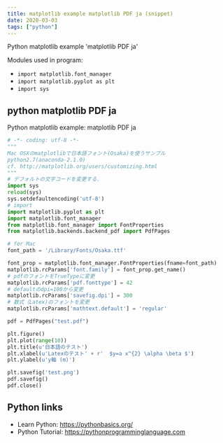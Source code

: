 ```yaml
---
title: matplotlib example matplotlib PDF ja (snippet)
date: 2020-03-03
tags: ["python"]
---
```

Python matplotlib example 'matplotlib PDF ja'


Modules used in program: 
* `import matplotlib.font_manager`
* `import matplotlib.pyplot as plt`
* `import sys`

## python matplotlib PDF ja

Python matplotlib example: matplotlib PDF ja

```python
# -*- coding: utf-8 -*-
"""
Mac OSXのmatplotlibで日本語フォント(Osaka)を使うサンプル
python2.7(anaconda-2.1.0)
cf. http://matplotlib.org/users/customizing.html
"""
# デフォルトの文字コードを変更する．
import sys
reload(sys)
sys.setdefaultencoding('utf-8')
# import
import matplotlib.pyplot as plt
import matplotlib.font_manager
from matplotlib.font_manager import FontProperties
from matplotlib.backends.backend_pdf import PdfPages

# for Mac
font_path = '/Library/Fonts/Osaka.ttf'

font_prop = matplotlib.font_manager.FontProperties(fname=font_path)
matplotlib.rcParams['font.family'] = font_prop.get_name()
# pdfのフォントをTrueTypeに変更
matplotlib.rcParams['pdf.fonttype'] = 42
# defaultのdpi=100から変更
matplotlib.rcParams['savefig.dpi'] = 300
# 数式（Latex)のフォントを変更
matplotlib.rcParams['mathtext.default'] = 'regular'

pdf = PdfPages("test.pdf")

plt.figure()
plt.plot(range(10))
plt.title(u'日本語のテスト')
plt.xlabel(u'Latexのテスト' + r'  $y=a x^{2} \alpha \beta $')
plt.ylabel(u'y軸 (m)')

plt.savefig('test.png')
pdf.savefig()
pdf.close()

```

## Python links

- Learn Python: https://pythonbasics.org/
- Python Tutorial: https://pythonprogramminglanguage.com
